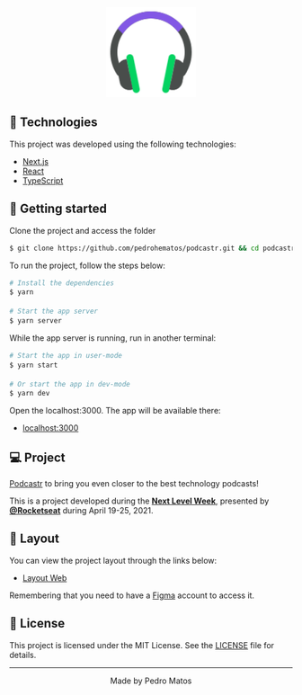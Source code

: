 <p align="center">
  <img alt="Headset" src=".github/icon.svg" width="160px">
</p>

## 🧪 Technologies

This project was developed using the following technologies:

- [Next.js](https://nextjs.org/)
- [React](https://reactjs.org)
- [TypeScript](https://www.typescriptlang.org/)

## 🚀 Getting started

Clone the project and access the folder

```bash
$ git clone https://github.com/pedrohematos/podcastr.git && cd podcastr
```

To run the project, follow the steps below:

```bash
# Install the dependencies
$ yarn

# Start the app server
$ yarn server
```

While the app server is running, run in another terminal:

```bash
# Start the app in user-mode
$ yarn start

# Or start the app in dev-mode
$ yarn dev
```

Open the localhost:3000. The app will be available there:

- [localhost:3000](http://localhost:3000/)


## 💻 Project

[Podcastr](https://podcastr-nlw.vercel.app/) to bring you even closer to the best technology podcasts!

This is a project developed during the **[Next Level Week](https://nextlevelweek.com/)**, presented by **[@Rocketseat](https://github.com/Rocketseat)** during April 19-25, 2021.

## 🔖 Layout

You can view the project layout through the links below:

- [Layout Web](https://www.figma.com/file/UwFEntsHpHYJlHNQAQr4gA/Podcastr?node-id=160%3A2761)

Remembering that you need to have a [Figma](http://figma.com/) account to access it.

## 📝 License

This project is licensed under the MIT License. See the [LICENSE](LICENSE.md) file for details.

---

<p align="center">Made by Pedro Matos</p>
